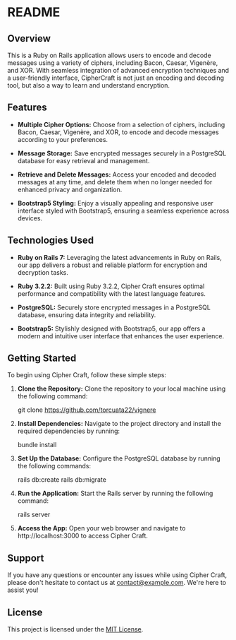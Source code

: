 # README


## Overview

This is a Ruby on Rails application allows users to encode and decode messages using a variety of ciphers, including Bacon, Caesar, Vigenère, and XOR. With seamless integration of advanced encryption techniques and a user-friendly interface, CipherCraft is not just an encoding and decoding tool, but also a way to learn and understand encryption.

## Features

- **Multiple Cipher Options:** Choose from a selection of ciphers, including Bacon, Caesar, Vigenère, and XOR, to encode and decode messages according to your preferences.

- **Message Storage:** Save encrypted messages securely in a PostgreSQL database for easy retrieval and management.

- **Retrieve and Delete Messages:** Access your encoded and decoded messages at any time, and delete them when no longer needed for enhanced privacy and organization.

- **Bootstrap5 Styling:** Enjoy a visually appealing and responsive user interface styled with Bootstrap5, ensuring a seamless experience across devices.

## Technologies Used

- **Ruby on Rails 7:** Leveraging the latest advancements in Ruby on Rails, our app delivers a robust and reliable platform for encryption and decryption tasks.

- **Ruby 3.2.2:** Built using Ruby 3.2.2, Cipher Craft ensures optimal performance and compatibility with the latest language features.

- **PostgreSQL:** Securely store encrypted messages in a PostgreSQL database, ensuring data integrity and reliability.

- **Bootstrap5:** Stylishly designed with Bootstrap5, our app offers a modern and intuitive user interface that enhances the user experience.

## Getting Started

To begin using Cipher Craft, follow these simple steps:

1. **Clone the Repository:** Clone the repository to your local machine using the following command:


   git clone https://github.com/torcuata22/vignere
  

2. **Install Dependencies:** Navigate to the project directory and install the required dependencies by running:

   bundle install
   
3. **Set Up the Database:** Configure the PostgreSQL database by running the following commands:

   rails db:create
   rails db:migrate

4. **Run the Application:** Start the Rails server by running the following command:

   rails server

5. **Access the App:** Open your web browser and navigate to http://localhost:3000 to access Cipher Craft.

## Support

If you have any questions or encounter any issues while using Cipher Craft, please don't hesitate to contact us at [contact@example.com](mailto:contact@example.com). We're here to assist you!

## License

This project is licensed under the [MIT License](LICENSE).

